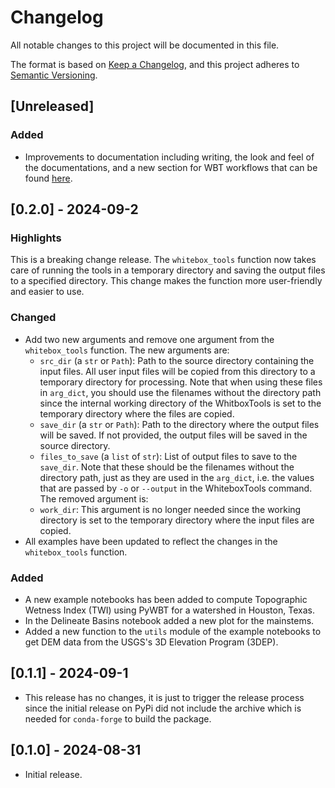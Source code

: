 # Changelog

All notable changes to this project will be documented in this file.

The format is based on [Keep a Changelog](https://keepachangelog.com/en/1.1.0/),
and this project adheres to [Semantic Versioning](https://semver.org/spec/v2.0.0.html).

## [Unreleased]

### Added

- Improvements to documentation including writing, the look and feel of the
  documentations, and a new section for WBT workflows that can be found
  [here](https://pywbt.readthedocs.io/latest/workflows).

## [0.2.0] - 2024-09-2

### Highlights

This is a breaking change release. The `whitebox_tools` function now takes care of
running the tools in a temporary directory and saving the output files to a specified
directory. This change makes the function more user-friendly and easier to use.

### Changed

- Add two new arguments and remove one argument from the `whitebox_tools` function.
  The new arguments are:
  - `src_dir` (a `str` or `Path`): Path to the source directory containing the input files.
    All user input files will be copied from this directory to a temporary directory for
    processing. Note that when using these files in `arg_dict`, you should use the filenames
    without the directory path since the internal working directory of the WhitboxTools is
    set to the temporary directory where the files are copied.
  - `save_dir` (a `str` or `Path`): Path to the directory where the output files
    will be saved. If not provided, the output files will be saved in the source
    directory.
  - `files_to_save` (a `list` of `str`): List of output files to save to the `save_dir`.
    Note that these should be the filenames without the directory path, just as they are
    used in the `arg_dict`, i.e. the values that are passed by `-o` or `--output` in the
    WhiteboxTools command.
  The removed argument is:
  - `work_dir`: This argument is no longer needed since the working directory is set to
    the temporary directory where the input files are copied.
- All examples have been updated to reflect the changes in the `whitebox_tools` function.

### Added

- A new example notebooks has been added to compute Topographic Wetness Index (TWI) using
  PyWBT for a watershed in Houston, Texas.
- In the Delineate Basins notebook added a new plot for the mainstems.
- Added a new function to the `utils` module of the example notebooks to get DEM data from
  the USGS's 3D Elevation Program (3DEP).

## [0.1.1] - 2024-09-1

- This release has no changes, it is just to trigger the release process since
  the initial release on PyPi did not include the archive which is needed for
  `conda-forge` to build the package.

## [0.1.0] - 2024-08-31

- Initial release.
